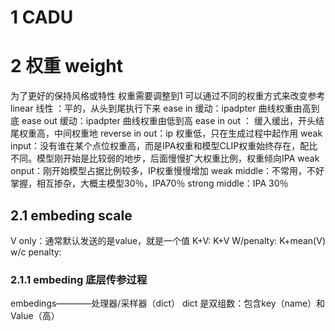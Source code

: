 # 1 CADU

# 2 权重 weight
为了更好的保持风格或特性 权重需要调整到1
	可以通过不同的权重方式来改变参考
	linear 线性 ：平的，从头到尾执行下来
	ease in 缓动：ipadpter 曲线权重由高到底
	ease out 缓动：ipadpter 曲线权重由低到高
	ease in out ： 缓入缓出，开头结尾权重高，中间权重地
	reverse in out：ip 权重低，只在生成过程中起作用
	weak input：没有谁在某个点位权重高，而是IPA权重和模型CLIP权重始终存在，配比不同。模型刚开始是比较弱的地步，后面慢慢扩大权重比例，权重倾向IPA
	weak onput：刚开始模型占据比例较多，IP权重慢慢增加
	weak middle：不常用，不好掌握，相互掺杂，大概主模型30％，IPA70％
	strong middle：IPA 30％
## 2.1 embeding scale
V only：通常默认发送的是value，就是一个值
K+V:
K+V W/penalty:
K+mean(V) w/c penalty:
### 2.1.1 embeding 底层传参过程
embedings————处理器/采样器（dict）
dict 是双组数：包含key（name）和Value（高）